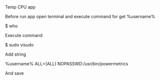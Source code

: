 Temp CPU app

Before run app open terminal and execute command for get %username%

$ who

Execute command

$ sudo visudo

Add string 

%username%           ALL=(ALL) NOPASSWD:/usr/bin/powermetrics

And save
